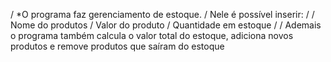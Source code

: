 / *O programa faz gerenciamento de estoque. 
/ Nele é possível inserir:
/
/ Nome do produtos
/ Valor do produto
/ Quantidade em estoque
/
/ Ademais o programa também calcula o valor total do estoque, adiciona novos produtos e remove produtos que saíram do estoque 

